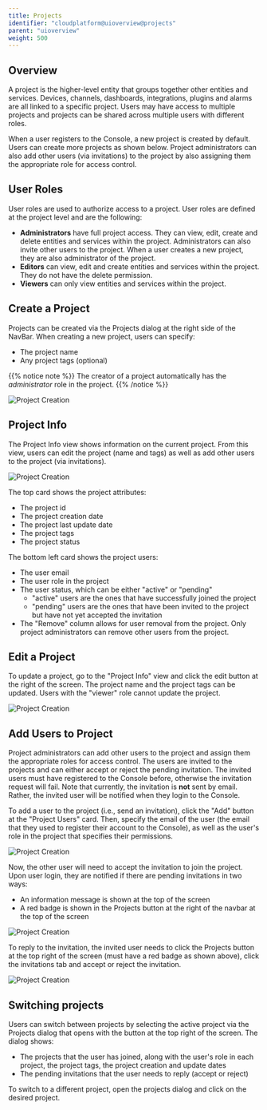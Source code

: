 ```yaml
---
title: Projects
identifier: "cloudplatform@uioverview@projects"
parent: "uioverview"
weight: 500
---
```


## Overview

A project is the higher-level entity that groups together other entities and services. Devices, channels, dashboards, integrations, plugins and alarms are all linked to a specific project. Users may have access to multiple projects and projects can be shared across multiple users with different roles.

When a user registers to the Console, a new project is created by default. Users can create more projects as shown below. Project administrators can also add other users (via invitations) to the project by also assigning them the appropriate role for access control.

## User Roles

User roles are used to authorize access to a project. User roles are defined at the project level and are the following:

- **Administrators** have full project access. They can view, edit, create and delete entities and services within the project. Administrators can also invite other users to the project. When a user creates a new project, they are also administrator of the project.
- **Editors** can view, edit and create entities and services within the project. They do not have the delete permission.
- **Viewers** can only view entities and services within the project.

## Create a Project

Projects can be created via the Projects dialog at the right side of the NavBar. When creating a new project, users can specify:

- The project name
- Any project tags (optional)

{{% notice note %}}
The creator of a project automatically has the _administrator_ role in the project.
{{% /notice %}}

![Project Creation](/images/projects/create-project.gif?width=60pc)

## Project Info

The Project Info view shows information on the current project. From this view, users can edit the project (name and tags) as well as add other users to the project (via invitations).

![Project Creation](/images/projects/project-info.jpg?width=60pc)

The top card shows the project attributes:

- The project id
- The project creation date
- The project last update date
- The project tags
- The project status

The bottom left card shows the project users:

- The user email
- The user role in the project
- The user status, which can be either "active" or "pending"
  - "active" users are the ones that have successfully joined the project
  - "pending" users are the ones that have been invited to the project but have not yet accepted the invitation
- The "Remove" column allows for user removal from the project. Only project administrators can remove other users from the project.

## Edit a Project

To update a project, go to the "Project Info" view and click the edit button at the right of the screen. The project name and the project tags can be updated. Users with the "viewer" role cannot update the project.

![Project Creation](/images/projects/update-project.jpg?width=60pc)

## Add Users to Project

Project administrators can add other users to the project and assign them the appropriate roles for access control. The users are invited to the projects and can either accept or reject the pending invitation. The invited users must have registered to the Console before, otherwise the invitation request will fail. Note that currently, the invitation is **not** sent by email. Rather, the invited user will be notified when they login to the Console.

To add a user to the project (i.e., send an invitation), click the "Add" button at the "Project Users" card. Then, specify the email of the user (the email that they used to register their account to the Console), as well as the user's role in the project that specifies their permissions.

![Project Creation](/images/projects/invite-users.jpg?width=60pc)

Now, the other user will need to accept the invitation to join the project. Upon user login, they are notified if there are pending invitations in two ways:

- An information message is shown at the top of the screen
- A red badge is shown in the Projects button at the right of the navbar at the top of the screen

![Project Creation](/images/projects/invitation-notification.jpg?width=60pc)

To reply to the invitation, the invited user needs to click the Projects button at the top right of the screen (must have a red badge as shown above), click the invitations tab and accept or reject the invitation.

![Project Creation](/images/projects/invitation-reply.jpg?width=60pc)

## Switching projects

Users can switch between projects by selecting the active project via the Projects dialog that opens with the button at the top right of the screen. The dialog shows:

- The projects that the user has joined, along with the user's role in each project, the project tags, the project creation and update dates
- The pending invitations that the user needs to reply (accept or reject)

To switch to a different project, open the projects dialog and click on the desired project.
